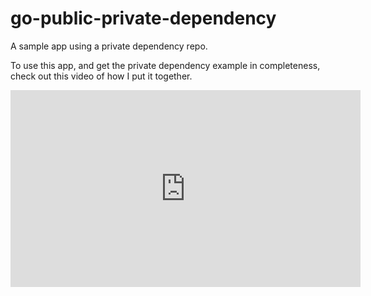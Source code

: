 # go-public-private-dependency

A sample app using a private dependency repo.

To use this app, and get the private dependency example in completeness, check out this video of how I put it together.

<iframe width="560" height="315" src="https://www.youtube.com/embed/NOluhNA1pe0" frameborder="0" allow="accelerometer; autoplay; encrypted-media; gyroscope; picture-in-picture" allowfullscreen></iframe>
